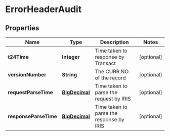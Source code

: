 
# ErrorHeaderAudit

## Properties
Name | Type | Description | Notes
------------ | ------------- | ------------- | -------------
**t24Time** | **Integer** | Time taken to response by Transact |  [optional]
**versionNumber** | **String** | The CURR.NO. of the record |  [optional]
**requestParseTime** | [**BigDecimal**](BigDecimal.md) | Time taken to parse the request by IRIS |  [optional]
**responseParseTime** | [**BigDecimal**](BigDecimal.md) | Time taken to parse the response by IRIS |  [optional]



